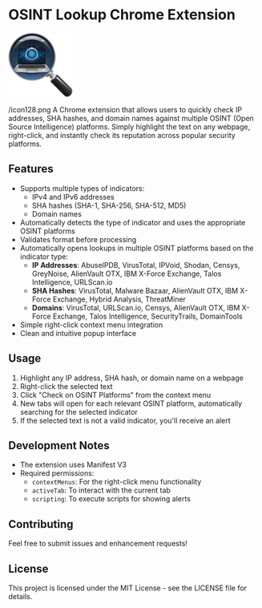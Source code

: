 # OSINT Lookup Chrome Extension

![Threat Hunting Automation Tool](./icons/icon128.png)

/icon128.png
A Chrome extension that allows users to quickly check IP addresses, SHA hashes, and domain names against multiple OSINT (Open Source Intelligence) platforms. Simply highlight the text on any webpage, right-click, and instantly check its reputation across popular security platforms.

## Features

- Supports multiple types of indicators:
  - IPv4 and IPv6 addresses
  - SHA hashes (SHA-1, SHA-256, SHA-512, MD5)
  - Domain names
- Automatically detects the type of indicator and uses the appropriate OSINT platforms
- Validates format before processing
- Automatically opens lookups in multiple OSINT platforms based on the indicator type:
  - **IP Addresses**: AbuseIPDB, VirusTotal, IPVoid, Shodan, Censys, GreyNoise, AlienVault OTX, IBM X-Force Exchange, Talos Intelligence, URLScan.io
  - **SHA Hashes**: VirusTotal, Malware Bazaar, AlienVault OTX, IBM X-Force Exchange, Hybrid Analysis, ThreatMiner
  - **Domains**: VirusTotal, URLScan.io, Censys, AlienVault OTX, IBM X-Force Exchange, Talos Intelligence, SecurityTrails, DomainTools
- Simple right-click context menu integration
- Clean and intuitive popup interface

## Usage

1. Highlight any IP address, SHA hash, or domain name on a webpage
2. Right-click the selected text
3. Click "Check on OSINT Platforms" from the context menu
4. New tabs will open for each relevant OSINT platform, automatically searching for the selected indicator
5. If the selected text is not a valid indicator, you'll receive an alert


## Development Notes

- The extension uses Manifest V3
- Required permissions:
  - `contextMenus`: For the right-click menu functionality
  - `activeTab`: To interact with the current tab
  - `scripting`: To execute scripts for showing alerts

## Contributing

Feel free to submit issues and enhancement requests!

## License

This project is licensed under the MIT License - see the LICENSE file for details.

